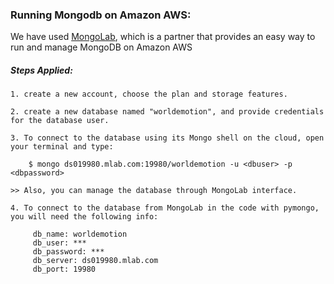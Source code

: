 ### Running Mongodb on Amazon AWS: 

We have used [MongoLab](https://mlab.com/aws/), which is a partner that provides an easy way to run and manage MongoDB on Amazon AWS


##### Steps Applied:

	1. create a new account, choose the plan and storage features.

	2. create a new database named "worldemotion", and provide credentials for the database user.

	3. To connect to the database using its Mongo shell on the cloud, open your terminal and type:

		$ mongo ds019980.mlab.com:19980/worldemotion -u <dbuser> -p <dbpassword>

	>> Also, you can manage the database through MongoLab interface.

	4. To connect to the database from MongoLab in the code with pymongo, you will need the following info:

		 db_name: worldemotion
		 db_user: ***
		 db_password: ***
		 db_server: ds019980.mlab.com
		 db_port: 19980


